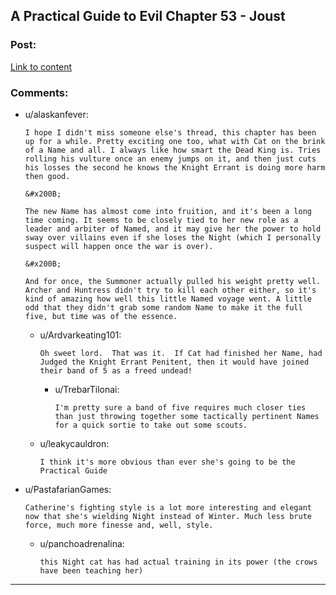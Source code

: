## A Practical Guide to Evil Chapter 53 - Joust

### Post:

[Link to content](https://practicalguidetoevil.wordpress.com/2020/08/25/chapter-53-joust/)

### Comments:

- u/alaskanfever:
  ```
  I hope I didn't miss someone else's thread, this chapter has been up for a while. Pretty exciting one too, what with Cat on the brink of a Name and all. I always like how smart the Dead King is. Tries rolling his vulture once an enemy jumps on it, and then just cuts his losses the second he knows the Knight Errant is doing more harm then good.

  &#x200B;

  The new Name has almost come into fruition, and it's been a long time coming. It seems to be closely tied to her new role as a leader and arbiter of Named, and it may give her the power to hold sway over villains even if she loses the Night (which I personally suspect will happen once the war is over).

  &#x200B;

  And for once, the Summoner actually pulled his weight pretty well. Archer and Huntress didn't try to kill each other either, so it's kind of amazing how well this little Named voyage went. A little odd that they didn't grab some random Name to make it the full five, but time was of the essence.
  ```

  - u/Ardvarkeating101:
    ```
    Oh sweet lord.  That was it.  If Cat had finished her Name, had Judged the Knight Errant Penitent, then it would have joined their band of 5 as a freed undead!
    ```

    - u/TrebarTilonai:
      ```
      I'm pretty sure a band of five requires much closer ties than just throwing together some tactically pertinent Names for a quick sortie to take out some scouts.
      ```

  - u/leakycauldron:
    ```
    I think it's more obvious than ever she's going to be the Practical Guide
    ```

- u/PastafarianGames:
  ```
  Catherine's fighting style is a lot more interesting and elegant now that she's wielding Night instead of Winter. Much less brute force, much more finesse and, well, style.
  ```

  - u/panchoadrenalina:
    ```
    this Night cat has had actual training in its power (the crows have been teaching her)
    ```

---

